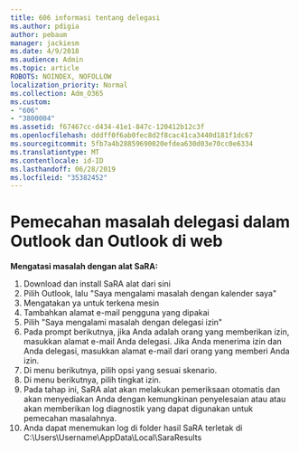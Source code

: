 ```yaml
---
title: 606 informasi tentang delegasi
ms.author: pdigia
author: pebaum
manager: jackiesm
ms.date: 4/9/2018
ms.audience: Admin
ms.topic: article
ROBOTS: NOINDEX, NOFOLLOW
localization_priority: Normal
ms.collection: Adm_O365
ms.custom:
- "606"
- "3800004"
ms.assetid: f67467cc-d434-41e1-847c-120412b12c3f
ms.openlocfilehash: dddff0f6ab0fec8d2f8cac41ca3440d181f1dc67
ms.sourcegitcommit: 5fb7a4b28859690020efdea630d03e70cc0e6334
ms.translationtype: MT
ms.contentlocale: id-ID
ms.lasthandoff: 06/28/2019
ms.locfileid: "35382452"
---
```

# <a name="troubleshooting-delegation-in-outlook-and-outlook-on-the-web"></a>Pemecahan masalah delegasi dalam Outlook dan Outlook di web

**Mengatasi masalah dengan alat SaRA:**

1. Download dan install SaRA alat dari sini
1. Pilih Outlook, lalu "Saya mengalami masalah dengan kalender saya"
1. Mengatakan ya untuk terkena mesin
1. Tambahkan alamat e-mail pengguna yang dipakai
1. Pilih "Saya mengalami masalah dengan delegasi izin"
1. Pada prompt berikutnya, jika Anda adalah orang yang memberikan izin, masukkan alamat e-mail Anda delegasi. Jika Anda menerima izin dan Anda delegasi, masukkan alamat e-mail dari orang yang memberi Anda izin.
1. Di menu berikutnya, pilih opsi yang sesuai skenario.
1. Di menu berikutnya, pilih tingkat izin.
1. Pada tahap ini, SaRA alat akan melakukan pemeriksaan otomatis dan akan menyediakan Anda dengan kemungkinan penyelesaian atau atau akan memberikan log diagnostik yang dapat digunakan untuk pemecahan masalahnya.
1. Anda dapat menemukan log di folder hasil SaRA terletak di C:\Users\Username\AppData\Local\SaraResults

